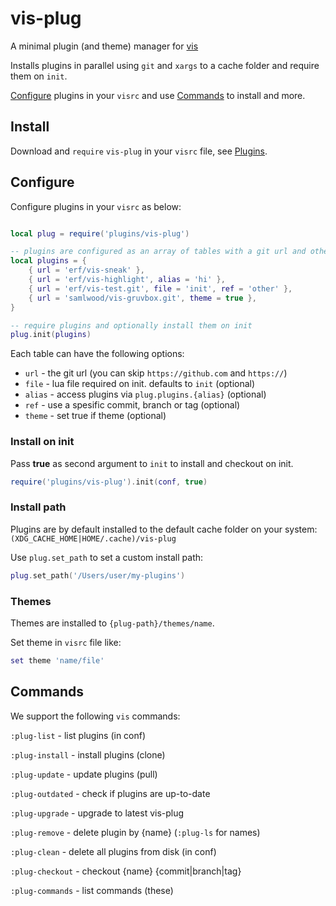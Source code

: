# vis-plug

A minimal plugin (and theme) manager for [vis](https://github.com/martanne/vis)

Installs plugins in parallel using `git` and `xargs` to a cache folder and require them on `init`.

[Configure](#Configure) plugins in your `visrc` and use [Commands](#Commands) to install and more.

## Install

Download and `require` `vis-plug` in your `visrc` file, see [Plugins](https://github.com/martanne/vis/wiki/Plugins).

## Configure

Configure plugins in your `visrc` as below:

```Lua

local plug = require('plugins/vis-plug')

-- plugins are configured as an array of tables with a git url and other params 
local plugins = {
	{ url = 'erf/vis-sneak' },
	{ url = 'erf/vis-highlight', alias = 'hi' },
	{ url = 'erf/vis-test.git', file = 'init', ref = 'other' },
	{ url = 'samlwood/vis-gruvbox.git', theme = true },
}

-- require plugins and optionally install them on init
plug.init(plugins)
```

Each table can have the following options:

- `url` - the git url (you can skip `https://github.com` and `https://`)
- `file` - lua file required on init. defaults to `init` (optional)
- `alias` - access plugins via `plug.plugins.{alias}` (optional)
- `ref` - use a spesific commit, branch or tag (optional)
- `theme` - set true if theme (optional)

### Install on init

Pass **true** as second argument to `init` to install and checkout on init.

```Lua
require('plugins/vis-plug').init(conf, true)
```

### Install path

Plugins are by default installed to the default cache folder on your system: 
`(XDG_CACHE_HOME|HOME/.cache)/vis-plug`

Use `plug.set_path` to set a custom install path:

```Lua
plug.set_path('/Users/user/my-plugins')
```

### Themes

Themes are installed to `{plug-path}/themes/name`.

Set theme in `visrc` file like:

```Lua
set theme 'name/file'
```

## Commands

We support the following `vis` commands:

`:plug-list` - list plugins (in conf)

`:plug-install` - install plugins (clone)

`:plug-update` - update plugins (pull)

`:plug-outdated` - check if plugins are up-to-date

`:plug-upgrade` - upgrade to latest vis-plug

`:plug-remove` - delete plugin by {name} (`:plug-ls` for names)

`:plug-clean` - delete all plugins from disk (in conf)

`:plug-checkout` - checkout {name} {commit|branch|tag}

`:plug-commands` - list commands (these)
